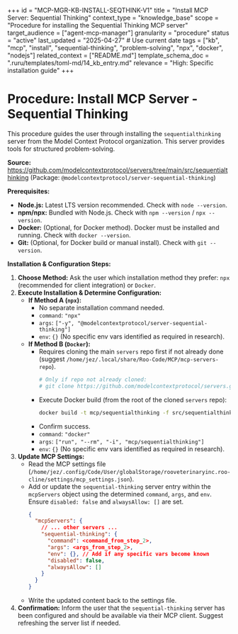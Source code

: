 +++
id = "MCP-MGR-KB-INSTALL-SEQTHINK-V1"
title = "Install MCP Server: Sequential Thinking"
context_type = "knowledge_base"
scope = "Procedure for installing the Sequential Thinking MCP server"
target_audience = ["agent-mcp-manager"]
granularity = "procedure"
status = "active"
last_updated = "2025-04-27" # Use current date
tags = ["kb", "mcp", "install", "sequential-thinking", "problem-solving", "npx", "docker", "nodejs"]
related_context = ["README.md"]
template_schema_doc = ".ruru/templates/toml-md/14_kb_entry.md"
relevance = "High: Specific installation guide"
+++

# Procedure: Install MCP Server - Sequential Thinking

This procedure guides the user through installing the `sequentialthinking` server from the Model Context Protocol organization. This server provides tools for structured problem-solving.

**Source:** <https://github.com/modelcontextprotocol/servers/tree/main/src/sequentialthinking> (Package: `@modelcontextprotocol/server-sequential-thinking`)

**Prerequisites:**

*   **Node.js:** Latest LTS version recommended. Check with `node --version`.
*   **npm/npx:** Bundled with Node.js. Check with `npm --version` / `npx --version`.
*   **Docker:** (Optional, for Docker method). Docker must be installed and running. Check with `docker --version`.
*   **Git:** (Optional, for Docker build or manual install). Check with `git --version`.

**Installation & Configuration Steps:**

1.  **Choose Method:** Ask the user which installation method they prefer: `npx` (recommended for client integration) or `Docker`.
2.  **Execute Installation & Determine Configuration:**
    *   **If Method A (`npx`):**
        *   No separate installation command needed.
        *   `command`: `"npx"`
        *   `args`: `["-y", "@modelcontextprotocol/server-sequential-thinking"]`
        *   `env`: `{}` (No specific env vars identified as required in research).
    *   **If Method B (`Docker`):**
        *   Requires cloning the main `servers` repo first if not already done (suggest `/home/jez/.local/share/Roo-Code/MCP/mcp-servers-repo`).
            ```bash
            # Only if repo not already cloned:
            # git clone https://github.com/modelcontextprotocol/servers.git /home/jez/.local/share/Roo-Code/MCP/mcp-servers-repo
            ```
        *   Execute Docker build (from the root of the cloned `servers` repo):
            ```bash
            docker build -t mcp/sequentialthinking -f src/sequentialthinking/Dockerfile .
            ```
        *   Confirm success.
        *   `command`: `"docker"`
        *   `args`: `["run", "--rm", "-i", "mcp/sequentialthinking"]`
        *   `env`: `{}` (No specific env vars identified as required in research).
3.  **Update MCP Settings:**
    *   Read the MCP settings file (`/home/jez/.config/Code/User/globalStorage/rooveterinaryinc.roo-cline/settings/mcp_settings.json`).
    *   Add or update the `sequential-thinking` server entry within the `mcpServers` object using the determined `command`, `args`, and `env`. Ensure `disabled: false` and `alwaysAllow: []` are set.
        ```json
        {
          "mcpServers": {
            // ... other servers ...
            "sequential-thinking": {
              "command": <command_from_step_2>,
              "args": <args_from_step_2>,
              "env": {}, // Add if any specific vars become known
              "disabled": false,
              "alwaysAllow": []
            }
          }
        }
        ```
    *   Write the updated content back to the settings file.
4.  **Confirmation:** Inform the user that the `sequential-thinking` server has been configured and should be available via their MCP client. Suggest refreshing the server list if needed.